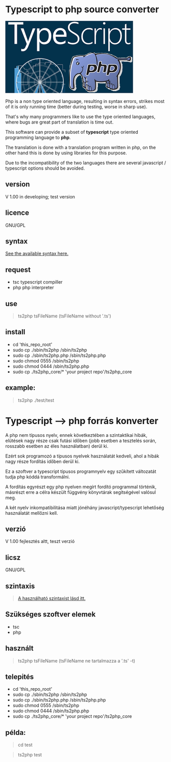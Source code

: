 # Typescript to php source converter

![ts2phplogo](https://github.com/utopszkij/ts2php/blob/master/doc/ts2php.png) 

Php is a non type oriented language, resulting in syntax errors, strikes
most of it is only running time (better during testing,
worse in sharp use).

That's why many programmers like to use the type oriented languages, where bugs are great
part of translation is time out.

This software can provide a subset of **typescript** type oriented programming language
to **php**.

The translation is done with a translation program written in php, on the other hand
this is done by using libraries for this purpose.

Due to the incompatibility of the two languages there are several javascript / typescript options
should be avoided.

## version
V 1.00  in developing; test version

## licence
GNU/GPL

## syntax

[See the available syntax here.](https://github.com/utopszkij/ts2php/blob/master/doc/syntax.md)

## request

- tsc  typescript compiller
- php  php interpreter

## use

>ts2php tsFileName  (tsFileName without '.ts')

## install

- cd 'this_repo_root'
- sudo cp ./sbin/ts2php /sbin/ts2php
- sudo cp ./sbin/ts2php.php /sbin/ts2php.php
- sudo chmod 0555 /sbin/ts2php
- sudo chmod 0444 /sbin/ts2php.php
- sudo cp ./ts2php_core/* 'your project repo'/ts2php_core

## example:

>ts2php ./test/test

# Typescript --> php forrás konverter

A php nem típusos nyelv, ennek következtében a szintaktikai hibák, elütések 
nagy része csak futási időben (jobb esetben a tesztelés során, 
rosszabb esetben az éles használatban) derül ki.

Ezért sok programozó a típusos nyelvek használatát kedveli, ahol a hibák nagy 
része fordítás időben derül ki.

Ez a szoftver a typescript típusos programnyelv egy szűkített változatát tudja
php kóddá transformálni.

A fordítás egyrészt egy php nyelven megírt fordító programmal történik, másrészt
erre a célra készült függvény könyvtárak segítségével valósul meg.

A két nyelv inkompatibilitása miatt jónéhány javascript/typescript lehetőség
használatát mellőzni kell.

## verzió
V 1.00  fejlesztés altt, teszt verzió

## licsz
GNU/GPL

## szintaxis

>[A használható szintaxist lásd itt.](https://github.com/utopszkij/ts2php/blob/master/doc/syntax.md)


## Szükséges szoftver elemek

- tsc
- php

## használt

>ts2php tsFileName  (tsFileName ne tartalmazza a '.ts' -t)

## telepités

- cd 'this_repo_root'
- sudo cp ./sbin/ts2php /sbin/ts2php
- sudo cp ./sbin/ts2php.php /sbin/ts2php.php
- sudo chmod 0555 /sbin/ts2php
- sudo chmod 0444 /sbin/ts2php.php
- sudo cp ./ts2php_core/* 'your project repo'/ts2php_core

## példa:

>cd test

>ts2php test

